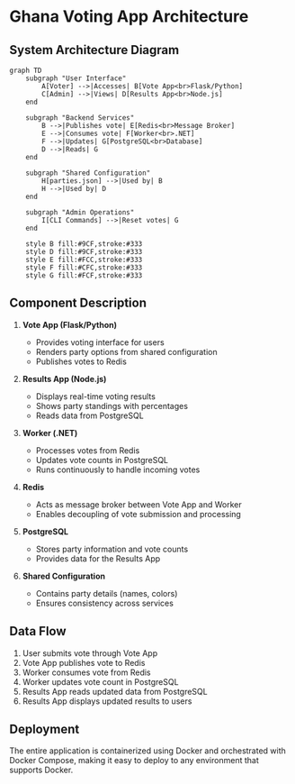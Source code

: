 # Ghana Voting App Architecture

## System Architecture Diagram

```mermaid
graph TD
    subgraph "User Interface"
        A[Voter] -->|Accesses| B[Vote App<br>Flask/Python]
        C[Admin] -->|Views| D[Results App<br>Node.js]
    end

    subgraph "Backend Services"
        B -->|Publishes vote| E[Redis<br>Message Broker]
        E -->|Consumes vote| F[Worker<br>.NET]
        F -->|Updates| G[PostgreSQL<br>Database]
        D -->|Reads| G
    end

    subgraph "Shared Configuration"
        H[parties.json] -->|Used by| B
        H -->|Used by| D
    end

    subgraph "Admin Operations"
        I[CLI Commands] -->|Reset votes| G
    end

    style B fill:#9CF,stroke:#333
    style D fill:#9CF,stroke:#333
    style E fill:#FCC,stroke:#333
    style F fill:#CFC,stroke:#333
    style G fill:#FCF,stroke:#333
```

## Component Description

1. **Vote App (Flask/Python)**
   - Provides voting interface for users
   - Renders party options from shared configuration
   - Publishes votes to Redis

2. **Results App (Node.js)**
   - Displays real-time voting results
   - Shows party standings with percentages
   - Reads data from PostgreSQL

3. **Worker (.NET)**
   - Processes votes from Redis
   - Updates vote counts in PostgreSQL
   - Runs continuously to handle incoming votes

4. **Redis**
   - Acts as message broker between Vote App and Worker
   - Enables decoupling of vote submission and processing

5. **PostgreSQL**
   - Stores party information and vote counts
   - Provides data for the Results App

6. **Shared Configuration**
   - Contains party details (names, colors)
   - Ensures consistency across services

## Data Flow

1. User submits vote through Vote App
2. Vote App publishes vote to Redis
3. Worker consumes vote from Redis
4. Worker updates vote count in PostgreSQL
5. Results App reads updated data from PostgreSQL
6. Results App displays updated results to users

## Deployment

The entire application is containerized using Docker and orchestrated with Docker Compose, making it easy to deploy to any environment that supports Docker.